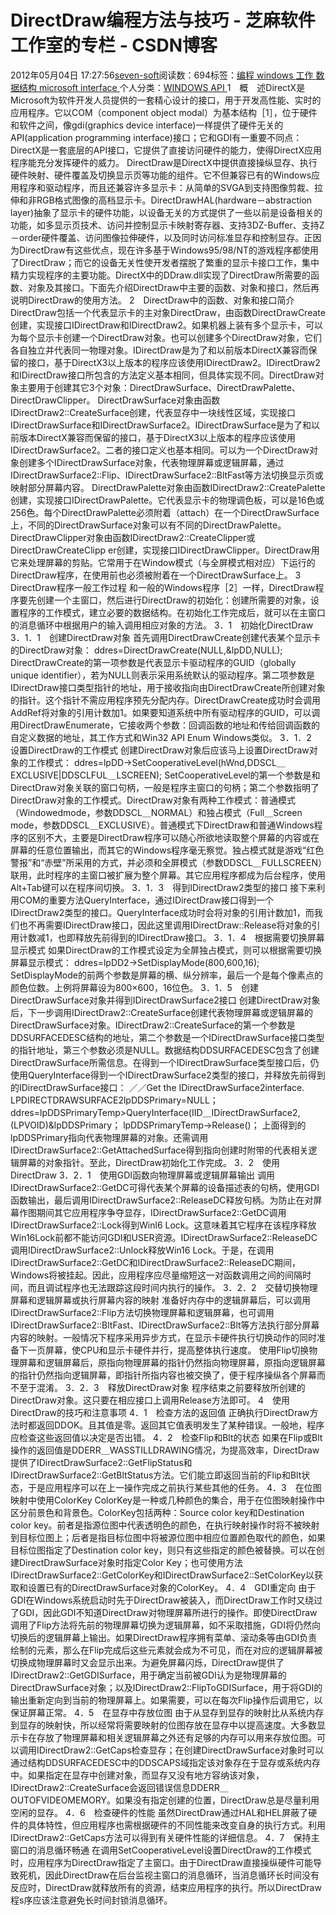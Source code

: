 
# DirectDraw编程方法与技巧 -  芝麻软件工作室的专栏 - CSDN博客


2012年05月04日 17:27:56[seven-soft](https://me.csdn.net/softn)阅读数：694标签：[编程																](https://so.csdn.net/so/search/s.do?q=编程&t=blog)[windows																](https://so.csdn.net/so/search/s.do?q=windows&t=blog)[工作																](https://so.csdn.net/so/search/s.do?q=工作&t=blog)[数据结构																](https://so.csdn.net/so/search/s.do?q=数据结构&t=blog)[microsoft																](https://so.csdn.net/so/search/s.do?q=microsoft&t=blog)[interface																](https://so.csdn.net/so/search/s.do?q=interface&t=blog)[
							](https://so.csdn.net/so/search/s.do?q=microsoft&t=blog)[
																					](https://so.csdn.net/so/search/s.do?q=数据结构&t=blog)个人分类：[WINDOWS API																](https://blog.csdn.net/softn/article/category/1130113)
[
																								](https://so.csdn.net/so/search/s.do?q=数据结构&t=blog)
[
				](https://so.csdn.net/so/search/s.do?q=工作&t=blog)
[
			](https://so.csdn.net/so/search/s.do?q=工作&t=blog)
[
		](https://so.csdn.net/so/search/s.do?q=windows&t=blog)
[
	](https://so.csdn.net/so/search/s.do?q=编程&t=blog)
1　概　述DirectX是Microsoft为软件开发人员提供的一套精心设计的接口，用于开发高性能、实时的应用程序。它以COM（component object modal）为基本结构［1］，位于硬件和软件之间，像gdi(graphics device interface)一样提供了硬件无关的API(application programming interface)接口；它和GDI有一重要不同点：DirectX是一套底层的API接口，它提供了直接访问硬件的能力，使得DirectX应用程序能充分发挥硬件的威力。
DirectDraw是DirectX中提供直接操纵显存、执行硬件映射、硬件覆盖及切换显示页等功能的组件。它不但兼容已有的Windows应用程序和驱动程序，而且还兼容许多显示卡：从简单的SVGA到支持图像剪裁、拉伸和非RGB格式图像的高档显示卡。DirectDrawHAL(hardware－abstraction layer)抽象了显示卡的硬件功能，以设备无关的方式提供了一些以前是设备相关的功能，如多显示页技术、访问并控制显示卡映射寄存器、支持3DZ-Buffer、支持Z－order硬件覆盖、访问图像拉伸硬件，以及同时访问标准显存和控制显存。正因为DirectDraw有这些优点，现在许多基于Windows95/98/NT的游戏程序都使用了DirectDraw；而它的设备无关性使开发者摆脱了繁重的显示卡接口工作，集中精力实现程序的主要功能。DirectX中的DDraw.dll实现了DirectDraw所需要的函数、对象及其接口。下面先介绍DirectDraw中主要的函数、对象和接口，然后再说明DirectDraw的使用方法。
2　DirectDraw中的函数、对象和接口简介
DirectDraw包括一个代表显示卡的主对象DirectDraw，由函数DirectDrawCreate创建，实现接口IDirectDraw和IDirectDraw2。如果机器上装有多个显示卡，可以为每个显示卡创建一个DirectDraw对象。也可以创建多个DirectDraw对象，它们各自独立并代表同一物理对象。IDirectDraw是为了和以前版本DirectX兼容而保留的接口，基于DirectX3以上版本的程序应该使用IDirectDraw2。IDirectDraw2和IDirectDraw接口所包含的方法定义基本相同，但具体实现不同。DirectDraw对象主要用于创建其它3个对象：DirectDrawSurface、DirectDrawPalette、DirectDrawClipper。
DirectDrawSurface对象由函数IDirectDraw2::CreateSurface创建，代表显存中一块线性区域，实现接口IDirectDrawSurface和IDirectDrawSurface2。IDirectDrawSurface是为了和以前版本DirectX兼容而保留的接口，基于DirectX3以上版本的程序应该使用IDirectDrawSurface2。二者的接口定义也基本相同。可以为一个DirectDraw对象创建多个IDirectDrawSurface对象，代表物理屏幕或逻辑屏幕，通过IDirectDrawSurface2::Flip、IDirectDrawSurface2::BltFast等方法切换显示页或映射部分屏幕内容。
DirectDrawPalette对象由函数IDirectDraw2::CreatePalette创建，实现接口IDirectDrawPalette。它代表显示卡的物理调色板，可以是16色或256色。每个DirectDrawPalette必须附着（attach）在一个DirectDrawSurface上，不同的DirectDrawSurface对象可以有不同的DirectDrawPalette。
DirectDrawClipper对象由函数IDirectDraw2::CreateClipper或DirectDrawCreateClipp
er创建，实现接口IDirectDrawClipper。DirectDraw用它来处理屏幕的剪贴。它常用于在Window模式（与全屏模式相对应）下运行的DirectDraw程序，在使用前也必须被附着在一个DirectDrawSurface上。
3　DirectDraw程序一般工作过程
和一般的Windows程序［2］一样，DirectDraw程序要先创建一个主窗口，然后进行DirectDraw的初始化：创建所需要的对象，设置程序的工作模式，建立必要的数据结构。在初始化工作完成后，就可以在主窗口的消息循环中根据用户的输入调用相应对象的方法。
3．1　初始化DirectDraw
3．1．1　创建DirectDraw对象
首先调用DirectDrawCreate创建代表某个显示卡的DirectDraw对象：
ddres=DirectDrawCreate(NULL,&lpDD,NULL);
DirectDrawCreate的第一项参数是代表显示卡驱动程序的GUID（globally unique identifier），若为NULL则表示采用系统默认的驱动程序。第二项参数是IDirectDraw接口类型指针的地址，用于接收指向由DirectDrawCreate所创建对象的指针。这个指针不需应用程序预先分配内存。DirectDrawCreate成功时会调用AddRef将对象的引用计数加1。如果要知道系统中所有驱动程序的GUID，可以调用DirectDrawEnumerate，它接收两个参数：回调函数的地址和传给回调函数的自定义数据的地址，其工作方式和Win32
 API Enum Windows类似。
3．1．2　设置DirectDraw的工作模式
创建DirectDraw对象后应该马上设置DirectDraw对象的工作模式：
ddres=lpDD→SetCooperativeLevel(hWnd,DDSCL＿EXCLUSIVE|DDSCLFUL＿LSCREEN);
SetCooperativeLevel的第一个参数是和DirectDraw对象关联的窗口句柄，一般是程序主窗口的句柄；第二个参数指明了DirectDraw对象的工作模式。DirectDraw对象有两种工作模式：普通模式（Windowedmode，参数DDSCL＿NORMAL）和独占模式（Full＿Screen　mode，参数DDSCL＿EXCLUSIVE）。普通模式下DirectDraw和普通Windows程序的区别不大，主要是DirectDraw程序可以随心所欲地读取整个屏幕的内容或在屏幕的任意位置输出，而其它的Windows程序毫无察觉。独占模式就是游戏“红色警报”和“赤壁”所采用的方式，并必须和全屏模式（参数DDSCL＿FULLSCREEN）联用，此时程序的主窗口被扩展为整个屏幕。其它应用程序都成为后台程序，使用Alt+Tab键可以在程序间切换。
3．1．3　得到IDirectDraw2类型的接口
接下来利用COM的重要方法QueryInterface，通过IDirectDraw接口得到一个IDirectDraw2类型的接口。QueryInterface成功时会将对象的引用计数加1，而我们也不再需要IDirectDraw接口，因此这里调用IDirectDraw::Release将对象的引用计数减1，也即释放先前得到的IDirectDraw接口。
3．1．4　根据需要切换屏幕显示模式
如果DirectDraw的工作模式设定为全屏独占模式，则可以根据需要切换屏幕显示模式：
ddres=lpDD2→SetDisplayMode(800,600,16);
SetDisplayMode的前两个参数是屏幕的横、纵分辨率，最后一个是每个像素点的颜色位数。上例将屏幕设为800×600，16位色。
3．1．5　创建DirectDrawSurface对象并得到IDirectDrawSurface2接口
创建DirectDraw对象后，下一步调用IDirectDraw2::CreateSurface创建代表物理屏幕或逻辑屏幕的DirectDrawSurface对象。IDirectDraw2::CreateSurface的第一个参数是DDSURFACEDESC结构的地址，第二个参数是一个IDirectDrawSurface接口类型的指针地址，第三个参数必须是NULL。数据结构DDSURFACEDESC包含了创建DirectDrawSurface所需信息。在得到一个IDirectDrawSurface类型接口后，仍使用QueryInterface得到一个IDirectDrawSurface2类型的接口，并释放先前得到的IDirectDrawSurface接口：
／／Get the IDirectDrawSurface2interface.
LPDIRECTDRAWSURFACE2lpDDSPrimary=NULL；
ddres=lpDDSPrimaryTemp>QueryInterface(IID＿IDirectDrawSurface2,(LPVOID)&lpDDSPrimary；
lpDDSPrimaryTemp→Release()；
上面得到的lpDDSPrimary指向代表物理屏幕的对象。还需调用IDirectDrawSurface2::GetAttachedSurface得到指向创建时附带的代表相关逻辑屏幕的对象指针。至此，DirectDraw初始化工作完成。
3．2　使用DirectDraw
3．2．1　使用GDI函数向物理屏幕或逻辑屏幕输出
调用IDirectDrawSurface2::GetDC可得代表某个屏幕的设备描述表的句柄，使用GDI函数输出，最后调用IDirectDrawSurface2::ReleaseDC释放句柄。为防止在对屏幕作图期间其它应用程序争夺显存，IDirectDrawSurface2::GetDC调用IDirectDrawSurface2::Lock得到Winl6 Lock。这意味着其它程序在该程序释放Win16Lock前都不能访问GDI和USER资源。IDirectDrawSurface2::ReleaseDC调用IDirectDrawSurface2::Unlock释放Win16
 Lock。于是，在调用IDirectDrawSurface2::GetDC和IDirectDrawSurface2::ReleaseDC期间，Windows将被挂起。因此，应用程序应尽量缩短这一对函数调用之间的间隔时间，而且调试程序也无法跟踪这段时间内执行的操作。
3．2．2　交替切换物理屏幕和逻辑屏幕或执行屏幕内容的映射
准备好内存中的逻辑屏幕后，可以调用IDirectDrawSurface2::Flip方法切换物理屏幕和逻辑屏幕，也可调用IDirectDrawSurface2::BltFast、IDirectDrawSurface2::Blt等方法执行部分屏幕内容的映射。一般情况下程序采用异步方式，在显示卡硬件执行切换动作的同时准备下一页屏幕，使CPU和显示卡硬件并行，提高整体执行速度。
使用Flip切换物理屏幕和逻辑屏幕后，原指向物理屏幕的指针仍然指向物理屏幕，原指向逻辑屏幕的指针仍然指向逻辑屏幕，即指针所指内容也被交换了，便于程序操纵各个屏幕而不至于混淆。
3．2．3　释放DirectDraw对象
程序结束之前要释放所创建的DirectDraw对象。这只要在相应接口上调用Release方法即可。
4　使用DirectDraw的技巧和注意事项
4．1　检查方法的返回值
正确执行DirectDraw方法时都返回DDOK。且其值是零。返回其它值表明发生了某种错误。一般地，程序应检查这些返回值以决定是否出错。
4．2　检查Flip和Blt的状态
如果在Flip或Blt操作的返回值是DDERR＿WASSTILLDRAWING情况，为提高效率，DirectDraw提供了IDirectDrawSurface2::GetFlipStatus和IDirectDrawSurface2::GetBltStatus方法。它们能立即返回当前的Flip和Blt状态，于是应用程序可以在上一操作完成之前执行某些其他的任务。
4．3　在位图映射中使用ColorKey
ColorKey是一种或几种颜色的集合，用于在位图映射操作中区分前景色和背景色。ColorKey包括两种：Source color key和Destination color key。前者是指源位图中代表透明色的颜色，在执行映射操作时将不被映射到目标位图上；后者是指目标位图中将被源位图中相应位置颜色取代的颜色，如果目标位图指定了Destination color key，则只有这些指定的颜色被替换。可以在创建DirectDrawSurface对象时指定Color Key；也可使用方法IDirectDrawSurface2::GetColorKey和IDirectDrawSurface2::SetColorKey以获取和设置已有的DirectDrawSurface对象的ColorKey。
4．4　GDI重定向
由于GDI在Windows系统启动时先于DirectDraw被装入，而DirectDraw工作时又绕过了GDI，因此GDI不知道DirectDraw对物理屏幕所进行的操作。即使DirectDraw调用了Flip方法将先前的物理屏幕切换为逻辑屏幕，如不采取措施，GDI将仍然向切换后的逻辑屏幕上输出。如果DirectDraw程序拥有菜单、滚动条等由GDI负责绘制的元素，那么在Flip完成后这些元素就会成为不可见，而在对应的逻辑屏幕被切换成物理屏幕时又会显示出来。为避免屏幕闪烁，DirectDraw提供了IDirectDraw2::GetGDISurface，用于确定当前被GDI认为是物理屏幕的DirectDrawSurface对象；以及IDirectDraw2::FlipToGDISurface，用于将GDI的输出重新定向到当前的物理屏幕上。如果需要，可以在每次Flip操作后调用它，以保证屏幕正常。
4．5　在显存中存放位图
由于从显存到显存的映射比从系统内存到显存的映射快，所以经常将需要映射的位图存放在显存中以提高速度。大多数显示卡在存放了物理屏幕和相关逻辑屏幕之外还有足够的内存可以用来存放位图。可以调用IDirectDraw2::GetCaps检查显存；在创建DirectDrawSurface对象时可以通过结构DDSURFACEDESC中的DDSCAPS域指定该对象存在于显存或系统内存中。如果指定在显存中创建对象，而显存又没有地方容纳该对象，IDirectDraw2::CreateSurface会返回错误信息DDERR＿OUTOFVIDEOMEMORY。如果没有指定创建的位置，DirectDraw总是尽量利用空闲的显存。
4．6　检查硬件的性能
虽然DirectDraw通过HAL和HEL屏蔽了硬件的具体特性，但应用程序也需根据硬件的不同性能来改变自身的执行方式。利用IDirectDraw2::GetCaps方法可以得到有关硬件性能的详细信息。
4．7　保持主窗口的消息循环畅通
在调用SetCooperativeLevel设置DirectDraw的工作模式时，应用程序为DirectDraw指定了主窗口。由于DirectDraw直接操纵硬件可能导致死机，因此DirectDraw在后台监视主窗口的消息循环，当消息循环长时间没有反应时，DirectDraw就释放所有的资源，结束应用程序的执行。所以DirectDraw程s序应该注意避免长时间封锁消息循环。


